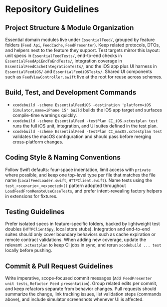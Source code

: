 # Repository Guidelines

## Project Structure & Module Organization
Essential domain modules live under `EssentialFeed/`, grouped by feature folders (`Feed Api`, `FeedCache`, `FeedPresenter`). Keep related protocols, DTOs, and helpers next to the feature they support. Test targets mirror this layout: unit specs in `EssentialFeedTests/`, end-to-end checks in `EssentialFeedApiEndToEndTests/`, integration coverage in `EssentialFeedCacheIntegrationTests/`, and the iOS app plus UI harness in `EssentialFeediOS/` and `EssentialFeediOSTests/`. Shared UI components such as `FeedViewController.swift` live at the root for reuse across schemes.

## Build, Test, and Development Commands
- `xcodebuild -scheme EssentialFeediOS -destination 'platform=iOS Simulator,name=iPhone 15' build` builds the iOS app target and surfaces compile-time warnings quickly.
- `xcodebuild -scheme EssentialFeed -testPlan CI_iOS.xctestplan test` runs the full iOS unit, integration, and UI suites defined in the test plan.
- `xcodebuild -scheme EssentialFeed -testPlan CI_macOS.xctestplan test` validates the macOS configuration and should pass before merging cross-platform changes.

## Coding Style & Naming Conventions
Follow Swift defaults: four-space indentation, limit access with `private` where possible, and keep one top-level type per file that matches the file name (`LocalFeedLoader.swift`, `HTTPClient.swift`). Name tests using the `test_<scenario>_<expected>()` pattern adopted throughout `LoadFeedFromRemoteUseCaseTests`, and prefer intent-revealing factory helpers in extensions for fixtures.

## Testing Guidelines
Prefer isolated specs in feature-specific folders, backed by lightweight test doubles (`HTTPClientSpy`, local store stubs). Integration and end-to-end suites should only cover boundary behaviors such as cache expiration or remote contract validations. When adding new coverage, update the relevant `.xctestplan` to keep CI jobs in sync, and rerun `xcodebuild ... test` locally before pushing.

## Commit & Pull Request Guidelines
Write imperative, scope-focused commit messages (`Add FeedPresenter unit tests`, `Refactor Feed presentation`). Group related edits per commit, and keep refactors separate from behavior changes. Pull requests should summarize the change, link tracking issues, list validation steps (commands above), and include simulator screenshots whenever UI is affected.
